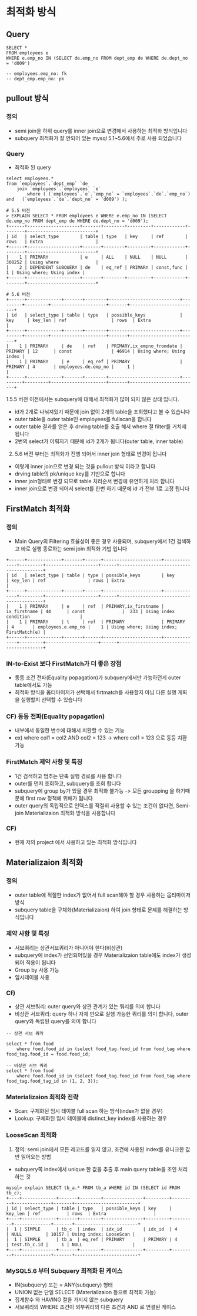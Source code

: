 
# 최적화 방식

## Query

```mysql
SELECT *
FROM employees e
WHERE e.emp_no IN (SELECT de.emp_no FROM dept_emp de WHERE de.dept_no = 'd009')

-- employees.emp_no: fk
-- dept_emp.emp_no: pk
```

## pullout 방식

### 정의
- semi join을 하위 query를 inner join으로 변경해서 사용하는 최적화 방식입니다
- subquery 최적화가 잘 안되어 있는 mysql 5.1~5.6에서 주로 사용 되었습니다

### Query

- 최적화 된 query
```mysql
select employees.*
from `employees`.`dept_emp` `de
    join `employees`.`employees` `e`
        where ( (`employees`.`e`.`emp_no` = `employees`.`de`.`emp_no`) and   (`employees`.`de`.`dept_no` = 'd009') );   
```

```shell
# 5.5 버전
> EXPLAIN SELECT * FROM employees e WHERE e.emp_no IN (SELECT de.emp_no FROM dept_emp de WHERE de.dept_no = 'd009');
+------+--------------------+-------+--------+---------+------------+--------+--------------------------+
| id   | select_type        | table | type   | key     | ref        | rows   | Extra                    |
+------+--------------------+-------+--------+---------+------------+--------+--------------------------+
|    1 | PRIMARY            | e     | ALL    | NULL    | NULL       | 300252 | Using where              |
|    2 | DEPENDENT SUBQUERY | de    | eq_ref | PRIMARY | const,func |      1 | Using where; Using index |
+------+--------------------+-------+--------+---------+------------+--------+--------------------------+

# 5.6 버전
+------+-------------+-------+--------+---------------------------+---------+---------+---------------------+-------+--------------------------+
| id   | select_type | table | type   | possible_keys             | key     | key_len | ref                 | rows  | Extra                    |
+------+-------------+-------+--------+---------------------------+---------+---------+---------------------+-------+--------------------------+
|    1 | PRIMARY     | de    | ref    | PRIMARY,ix_empno_fromdate | PRIMARY | 12      | const               | 46914 | Using where; Using index |
|    1 | PRIMARY     | e     | eq_ref | PRIMARY                   | PRIMARY | 4       | employees.de.emp_no |     1 |                          |
+------+-------------+-------+--------+---------------------------+---------+---------+---------------------+-------+--------------------------+
```
1.5.5 버전 이전에서는 subquery에 대해서 최적화가 많이 되지 않은 상태 입니다.
- id가 2개로 나눠져있기 때문에 join 없이 2개의 table을 조회했다고 볼 수 있습니다
- outer table을 outer table인 employees를 fullscan을 합니다
- outer table 결과를 얻은 후 drving table를 호출 해서 where 절 filter를 거치제 됩니다
- 2번의 select가 이뤄지기 때문에 id가 2개가 됩니다(outer table, inner table)

2. 5.6 버전 부터는 최적화가 진행 되어서 inner join 형태로 변경이 됩니다
- 이렇게 inner join으로 변경 되는 것을 pullout 방식 이라고 합니다
- drving table의 pk/unique key를 기반으로 합니다
- inner join형태로 변경 되므로 table 처리순서 변경에 유연하게 처리 합니다
- inner join으로 변경 되어서 select를 한번 하기 때문에 id 가 전부 1로 고정 됩니다


## FirstMatch 최적화

### 정의
- Main Query의 Filtering 효율성이 좋은 경우 사용되며, subquery에서 1건 검색하고 바로 실행 종료하는 semi join 최적화 기법 입니다

```shell
+------+-------------+-------+------+----------------------+--------------+---------+--------------------+------+-----------------------------------------+
| id   | select_type | table | type | possible_keys        | key          | key_len | ref                | rows | Extra                                   |
+------+-------------+-------+------+----------------------+--------------+---------+--------------------+------+-----------------------------------------+
|    1 | PRIMARY     | e     | ref  | PRIMARY,ix_firstname | ix_firstname | 44      | const              |  233 | Using index condition                   |
|    1 | PRIMARY     | t     | ref  | PRIMARY              | PRIMARY      | 4       | employees.e.emp_no |    1 | Using where; Using index; FirstMatch(e) |
+------+-------------+-------+------+----------------------+--------------+---------+--------------------+------+-----------------------------------------+
```

### IN-to-Exist 보다 FirstMatch가 더 좋은 장점
- 동등 조건 전파(Equality popagation)가 subquery에서만 가능하던게 outer table에서도 가능
- 최적화 방식을 옵티마이저가 선택해서 firtmatch를 사용할지 아님 다른 실행 게획을 실행할지 선택할 수 있습니다

### CF) 동등 전파(Equality popagation)
- 내부에서 동일한 변수에 대해서 치환할 수 있는 기능
- ex) where col1 = col2 AND col2 = 123 -> where col1 = 123 으로 동등 치환 가능

### FirstMatch 제약 사항 및 특징
- 1건 검색하고 멈추는 단축 실행 경로를 사용 합니다
- outer를 먼저 조회하고, subquery를 조회 합니다
- subquery에 group by가 있을 경우 최적화 불가능 -> 모든 groupping 을 하기때문에 first row 정책에 위배가 됩니다
- outer query의 독립적으로 인덱스를 적절히 사용할 수 있는 조건이 없다면, Semi-join Materializaion 최적화 방식을 사용합니다

### CF)
- 현재 저의 project 에서 사용하고 있는 최적화 방식입니다


## Materializaion 최적화

### 정의
- outer table에 적절한 index가 없어서 full scan해야 할 경우 사용하는 옵티마이저 방식
- subquery table을 구체화(Materializaion) 하여 join 형태로 문제를 해결하는 방식입니다

### 제약 사항 및 특징
- 서브쿼리는 상관서브쿼리가 아니어야 한다(비상관)
- subquery에 index가 선언되어있을 경우 Materializaion table에도 index가 생성되어 적용이 됩니다
- Group by 사용 가능
- 임시테이블 사용

### Cf)
- 상관 서브쿼리: outer query와 상관 관계가 있는 쿼리를 의미 합니다
- 비상관 서브쿼리: query 하나 자체 만으로 실행 가능한 쿼리를 의미 합니다, outer query와 독립된 query를 의미 합니다

```mysql
-- 상관 서브 쿼라

select * from food
    where food.food_id in (select food_tag.food_id from food_tag where food_tag.food_id = food.food_id;

-- 비상관 서브 쿼리
select * from food
    where food.food_id in (select food_tag.food_id from food_tag where food_tag.food_tag_id in (1, 2, 3));
```

### Materializaion 최적화 전략
- Scan: 구체화된 임시 테이블 full scan 하는 방식(index가 없을 경우)
- Lookup: 구체화된 임시 테이블에 distinct_key index를 사용하는 경우

### LooseScan 최적화
1. 정의: semi join에서 모든 레코드를 읽지 않고, 조건에 사용된 index를 유니크한 값만 읽어오는 방법
  - subquery쪽 index에서 unique 한 값을 추출 후 main query table을 조인 처리하는 것

```shell
mysql> explain SELECT tb_a.* FROM tb_a WHERE id IN (SELECT id FROM tb_c);
+----+-------------+-------+--------+---------------+---------+---------+--------------+-------+------------------------+
| id | select_type | table | type   | possible_keys | key     | key_len | ref          | rows  | Extra                  |
+----+-------------+-------+--------+---------------+---------+---------+--------------+-------+------------------------+
|  1 | SIMPLE      | tb_c  | index  | idx_id        | idx_id  | 4       | NULL         | 10157 | Using index; LooseScan |
|  1 | SIMPLE      | tb_a  | eq_ref | PRIMARY       | PRIMARY | 4       | test.tb_c.id |     1 | NULL                   |
+----+-------------+-------+--------+---------------+---------+---------+--------------+-------+------------------------+
```


### MySQL5.6 부터 Subquery 최적화 된 케이스
- IN(subquery) 또는 = ANY(subquery) 형태
- UNION 없는 단일 SELECT (Materializaion 등으로 최적화 가능)
- 집계함수 와 HAVING 절을 가지지 않는 subquery
- 서브쿼리의 WHERE 조건이 외부쿼리의 다른 조건과 AND 로 연결된 케이스